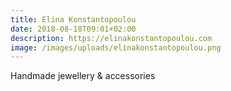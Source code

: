 ```yaml
---
title: Elina Konstantopoulou
date: 2018-08-18T09:01+02:00
description: https://elinakonstantopoulou.com
image: /images/uploads/elinakonstantopoulou.png
---
```

Handmade jewellery & accessories